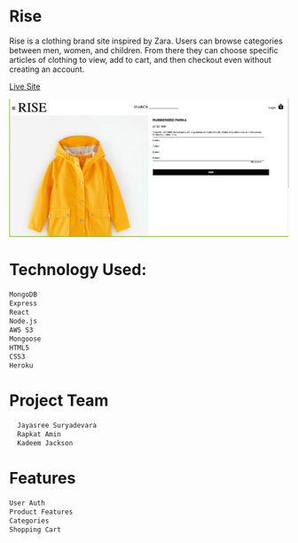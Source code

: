 # Rise
Rise is a clothing brand site inspired by Zara. Users can browse categories between men, women, and children. From there they can choose specific articles of clothing to view, add to cart, and then checkout even without creating an account.

[Live Site](https://rise-apparel.herokuapp.com/#/)

![Rise](https://github.com/Cro5s/Rise/blob/master/frontend/public/Rise.png)

# Technology Used:
	MongoDB
	Express
	React
	Node.js
	AWS S3
	Mongoose 
	HTML5 
	CSS3
	Heroku

# Project Team 	
	  Jayasree Suryadevara
	  Rapkat Amin
	  Kadeem Jackson

# Features 	
	User Auth
	Product Features
	Categories
	Shopping Cart
